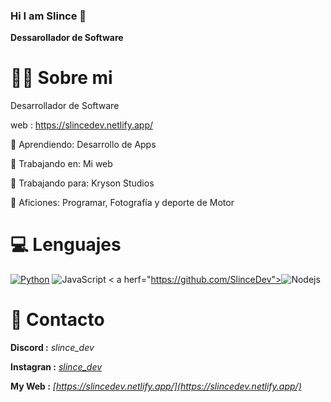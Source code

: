 ### Hi I am Slince 👋

**Dessarollador de Software**

# 🧑‍💻 Sobre mi 

Desarrollador de Software

web : https://slincedev.netlify.app/

🎈 Aprendiendo: Desarrollo de Apps

🔨 Trabajando en: Mi web

💼 Trabajando para: Kryson Studios

🎉 Aficiones: Programar, Fotografía y deporte de Motor

# 💻 Lenguajes 

<a href="https://www.python.org"><img alt="Python" src="https://img.shields.io/badge/Python-14354C?style=for-the-badge&logo=python&logoColor=white"></a>
<a herf = "https://github.com/SlinceDev" a>![JavaScript](https://img.shields.io/badge/javascript-%23323330.svg?style=for-the-badge&logo=javascript&logoColor=%23F7DF1E)</a>
< a herf="https://github.com/SlinceDev"><img alt="Nodejs" src="https://img.shields.io/badge/-Nodejs-43853d?style=flat-square&logo=Node.js&logoColor=white" /></a>

# 📩 Contacto

**Discord :**  *slince_dev*

**Instagran :**  *[slince_dev](https://www.instagram.com/slince_dev/)*

**My Web :**  *[https://slincedev.netlify.app/](https://slincedev.netlify.app/)*

